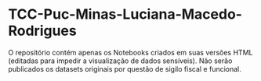 # TCC-Puc-Minas-Luciana-Macedo-Rodrigues

O repositório contém apenas os Notebooks criados em suas versões HTML (editadas para impedir a visualização de dados sensíveis).
Não serão publicados os datasets originais por questão de sigilo fiscal e funcional.
